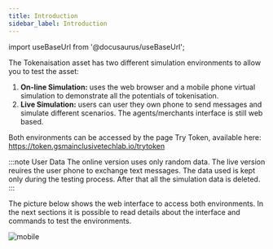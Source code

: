 ```yaml
---
title: Introduction
sidebar_label: Introduction
---
```


import useBaseUrl from '@docusaurus/useBaseUrl';


The Tokenaisation asset has two different simulation environments to allow you to test the asset:

1. **On-line Simulation:** uses the web browser and a mobile phone virtual simulation to demonstrate all the potentials of tokenisation.
2. **Live Simulation:** users can user they own phone to send messages and simulate different scenarios. The agents/merchants interface is still web based.

Both environments can be accessed by the page Try Token, available here: https://token.gsmainclusivetechlab.io/trytoken

:::note User Data
The online version uses only random data. The live version reuires the user phone to exchange text messages. The data used is kept only during the testing process. After that all the simulation data is deleted.
:::

The picture below shows the web interface to access both environments. In the next sections it is possible to read details about the interface and commands to test the environments.

<div style={{textAlign: 'center'}}>
   <img alt="mobile" src={useBaseUrl('img/trytoken.png')}/>
</div>




